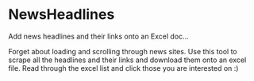 # NewsHeadlines
Add news headlines and their links onto an Excel doc...

Forget about loading and scrolling through news sites. 
Use this tool to scrape all the headlines and their links and download them onto an excel file. 
Read through the excel list and click those you are interested on :)
